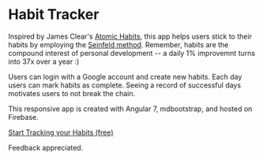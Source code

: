 # Habit Tracker

Inspired by James Clear's [Atomic Habits](https://jamesclear.com/atomic-habits), this app helps users stick to their habits by employing the [Seinfeld method](https://jamesclear.com/stop-procrastinating-seinfeld-strategy). Remember, habits are the compound interest of personal development -- a daily 1% improvemnt turns into 37x over a year :)

Users can login with a Google account and create new habits. Each day users can mark habits as complete. Seeing a record of successful days motivates users to not break the chain.

This responsive app is created with Angular 7, mdbootstrap, and hosted on Firebase.

[Start Tracking your Habits (free)](https://habittracker.me)

Feedback appreciated.
